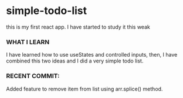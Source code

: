 # simple-todo-list
this is my first react app. I have started to study it this weak


### WHAT I LEARN

I have learned how to use useStates and controlled inputs, then, I have combined this two ideas and I did a very simple todo list.


### RECENT COMMIT:

Added feature to remove item from list using arr.splice() method.
